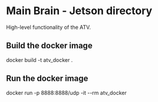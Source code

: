 # Main Brain - Jetson directory
High-level functionality of the ATV.

## Build the docker image
docker build -t atv_docker .

## Run the docker image
docker run -p 8888:8888/udp -it --rm atv_docker
